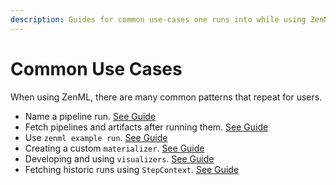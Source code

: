 ```yaml
---
description: Guides for common use-cases one runs into while using ZenML.
---
```


# Common Use Cases

When using ZenML, there are many common patterns that repeat for users. 

* Name a pipeline run. [See Guide](naming-a-pipeline-run.md)
* Fetch pipelines and artifacts after running them. [See Guide](post-execution-workflow.md)
* Use `zenml example run`. [See Guide](index.md)
* Creating a custom `materializer`. [See Guide](index.md)
* Developing and using `visualizers`. [See Guide](index.md)
* Fetching historic runs using `StepContext`. [See Guide](index.md)